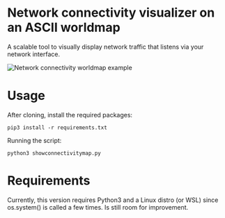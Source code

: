 # Network connectivity visualizer on an ASCII worldmap

A scalable tool to visually display network traffic that listens via your network interface.

![Network connectivity worldmap example](https://raw.githubusercontent.com/f13rce/ConnectivityASCIIWorldmap/master/ExampleImage.png)

# Usage

After cloning, install the required packages:

``pip3 install -r requirements.txt``

Running the script:

``python3 showconnectivitymap.py``

# Requirements

Currently, this version requires Python3 and a Linux distro (or WSL) since os.system() is called a few times. Is still room for improvement.
